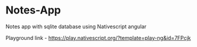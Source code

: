 # Notes-App
Notes app with sqlite database using Nativescript angular

Playground link - https://play.nativescript.org/?template=play-ng&id=7FPcjk
